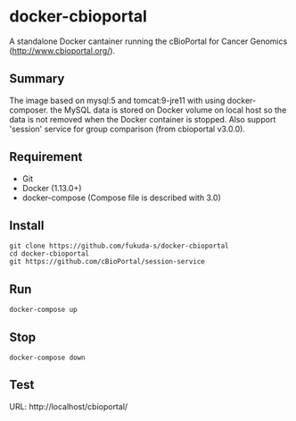 # docker-cbioportal

A standalone Docker cantainer running the cBioPortal for Cancer Genomics (http://www.cbioportal.org/).

## Summary
The image based on mysql:5 and tomcat:9-jre11 with using docker-composer. the MySQL data is stored on Docker volume on local host so the data is not removed when the Docker container is stopped.
Also support 'session' service for group comparison (from cbioportal v3.0.0).

## Requirement

 - Git
 - Docker (1.13.0+)
 - docker-compose (Compose file is described with 3.0)

## Install

	git clone https://github.com/fukuda-s/docker-cbioportal
	cd docker-cbioportal
	git https://github.com/cBioPortal/session-service

## Run

	docker-compose up

## Stop

	docker-compose down

## Test

URL: http://localhost/cbioportal/
